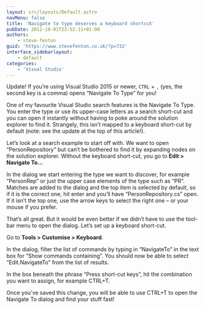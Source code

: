 ```yaml
---
layout: src/layouts/Default.astro
navMenu: false
title: 'Navigate to type deserves a keyboard shortcut'
pubDate: 2012-10-01T23:52:11+01:00
authors:
    - steve-fenton
guid: 'https://www.stevefenton.co.uk/?p=732'
interface_sidebarlayout:
    - default
categories:
    - 'Visual Studio'
---
```


Update! If you’re using Visual Studio 2015 or newer, `CTRL` + `,` (yes, the second key is a comma) opens “Navigate To Type” for you!

One of my favourite Visual Studio search features is the Navigate To Type. You enter the type or use its upper-case letters as a search short-cut and you can open it instantly without having to poke around the solution explorer to find it. Strangely, this isn’t mapped to a keyboard short-cut by default (note: see the update at the top of this article!).

Let’s look at a search example to start off with. We want to open “PersonRepository” but can’t be bothered to find it by expanding nodes on the solution explorer. Without the keyboard short-cut, you go to **Edit &gt; Navigate To…**

In the dialog we start entering the type we want to discover, for example “PersonRep” or just the upper case elements of the type such as “PR”. Matches are added to the dialog and the top item is selected by default, so if it is the correct one, hit enter and you’ll have “PersonRepository.cs” open. If it isn’t the top one, use the arrow keys to select the right one – or your mouse if you prefer.

That’s all great. But it would be even better if we didn’t have to use the tool-bar menu to open the dialog. Let’s set up a keyboard short-cut.

Go to **Tools &gt; Customise &gt; Keyboard**.

In the dialog, filter the list of commands by typing in “NavigateTo” in the text box for “Show commands containing”. You should now be able to select “Edit.NavigateTo” from the list of results.

In the box beneath the phrase “Press short-cut keys”, hit the combination you want to assign, for example CTRL+T.

Once you’ve saved this change, you will be able to use CTRL+T to open the Navigate To dialog and find your stuff fast!